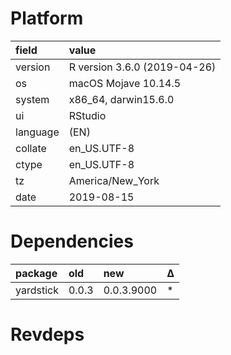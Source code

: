 # Platform

|field    |value                        |
|:--------|:----------------------------|
|version  |R version 3.6.0 (2019-04-26) |
|os       |macOS Mojave 10.14.5         |
|system   |x86_64, darwin15.6.0         |
|ui       |RStudio                      |
|language |(EN)                         |
|collate  |en_US.UTF-8                  |
|ctype    |en_US.UTF-8                  |
|tz       |America/New_York             |
|date     |2019-08-15                   |

# Dependencies

|package   |old   |new        |Δ  |
|:---------|:-----|:----------|:--|
|yardstick |0.0.3 |0.0.3.9000 |*  |

# Revdeps


